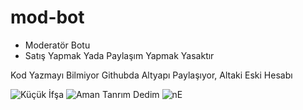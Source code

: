 # mod-bot
- Moderatör Botu
- Satış Yapmak Yada Paylaşım Yapmak Yasaktır

Kod Yazmayı Bilmiyor Githubda Altyapı Paylaşıyor, Altaki Eski Hesabı

![Küçük İfşa](https://cdn.discordapp.com/attachments/803637125839847494/813533014641999903/unknown.png)
![Aman Tanrım Dedim](https://cdn.discordapp.com/attachments/803637125839847494/813533710581628928/unknown.png)
![nE](https://cdn.discordapp.com/attachments/803637125839847494/813534265538904164/unknown.png)

